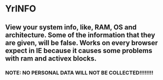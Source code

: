 # YrINFO
## View your system info, like, RAM, OS and architecture. Some of the information that they are given, will be false. Works on every browser expect in IE because it causes some problems with ram and activex blocks. 
### NOTE: NO PERSONAL DATA WILL NOT BE COLLECTED!!!!!!!!
